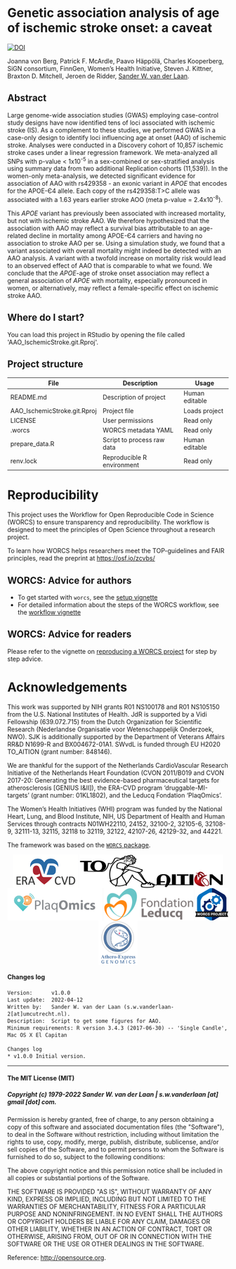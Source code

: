 # Genetic association analysis of age of ischemic stroke onset: a caveat
[![DOI](https://zenodo.org/badge/480746009.svg)](https://zenodo.org/badge/latestdoi/480746009)

<!-- Please add a brief introduction to explain what the project is about    -->

Joanna von Berg, Patrick F. McArdle, Paavo Häppölä, Charles Kooperberg, SiGN consortium, FinnGen, Women’s Health Initiative, Steven J. Kittner, Braxton D. Mitchell, Jeroen de Ridder, [Sander W. van der Laan](https://orcid.org/0000-0001-6888-1404).

## Abstract

Large genome-wide association studies (GWAS) employing case-control study designs have now identified tens of loci associated with ischemic stroke (IS). As a complement to these studies, we performed GWAS in a case-only design to identify loci influencing age at onset (AAO) of ischemic stroke. Analyses were conducted in a Discovery cohort of 10,857 ischemic stroke cases under a linear regression framework. We meta-analyzed all SNPs with p-value < 1x10<sup>-5</sup> in a sex-combined or sex-stratified analysis using summary data from two additional Replication cohorts (11,539)).  In the women-only meta-analysis, we detected significant evidence for association of AAO with rs429358 - an exonic variant in _APOE_ that encodes for the APOE-Є4 allele.  Each copy of the rs429358:T>C allele was associated with a 1.63 years earlier stroke AOO (meta p-value = 2.4x10<sup>-8</sup>). 

This _APOE_ variant has previously been associated with increased mortality, but not with ischemic stroke AAO. We therefore hypothesized that the association with AAO may reflect a survival bias attributable to an age-related decline in mortality among APOE-Є4 carriers and having no association to stroke AAO per se.  Using a simulation study, we found that a variant associated with overall mortality might indeed be detected with an AAO analysis. A variant with a twofold increase on mortality risk would lead to an observed effect of AAO that is comparable to what we found. We conclude that the _APOE_-age of stroke onset association may reflect a general association of _APOE_ with mortality, especially pronounced in women, or alternatively, may reflect a female-specific effect on ischemic stroke AAO.


## Where do I start?

You can load this project in RStudio by opening the file called 'AAO_IschemicStroke.git.Rproj'.

## Project structure

<!--  You can add rows to this table, using "|" to separate columns.         -->
File                         | Description                | Usage         
---------------------------- | -------------------------- | --------------
README.md                    | Description of project     | Human editable
AAO_IschemicStroke.git.Rproj | Project file               | Loads project 
LICENSE                      | User permissions           | Read only     
.worcs                       | WORCS metadata YAML        | Read only     
prepare_data.R               | Script to process raw data | Human editable
renv.lock                    | Reproducible R environment | Read only     

<!--  You can consider adding the following to this file:                    -->
<!--  * A citation reference for your project                                -->
<!--  * Contact information for questions/comments                           -->
<!--  * How people can offer to contribute to the project                    -->
<!--  * A contributor code of conduct, https://www.contributor-covenant.org/ -->

# Reproducibility

This project uses the Workflow for Open Reproducible Code in Science (WORCS) to
ensure transparency and reproducibility. The workflow is designed to meet the
principles of Open Science throughout a research project. 

To learn how WORCS helps researchers meet the TOP-guidelines and FAIR principles,
read the preprint at https://osf.io/zcvbs/

## WORCS: Advice for authors

* To get started with `worcs`, see the [setup vignette](https://cjvanlissa.github.io/worcs/articles/setup.html)
* For detailed information about the steps of the WORCS workflow, see the [workflow vignette](https://cjvanlissa.github.io/worcs/articles/workflow.html)

## WORCS: Advice for readers

Please refer to the vignette on [reproducing a WORCS project]() for step by step advice.
<!-- If your project deviates from the steps outlined in the vignette on     -->
<!-- reproducing a WORCS project, please provide your own advice for         -->
<!-- readers here.                                                           -->

# Acknowledgements

This work was supported by NIH grants R01 NS100178 and R01 NS105150 from the U.S. National Institutes of Health. JdR is supported by a Vidi Fellowship (639.072.715) from the Dutch Organization for Scientific Research (Nederlandse Organisatie voor Wetenschappelijk Onderzoek, NWO).  SJK is additionally supported by the Department of Veterans Affairs RR&D N1699-R and BX004672-01A1. SWvdL is funded through EU H2020 TO_AITION (grant number: 848146).

We are thankful for the support of the Netherlands CardioVascular Research Initiative of the Netherlands Heart Foundation (CVON 2011/B019 and CVON 2017-20: Generating the best evidence-based pharmaceutical targets for atherosclerosis [GENIUS I&II]), the ERA-CVD program ‘druggable-MI-targets’ (grant number: 01KL1802), and the Leducq Fondation ‘PlaqOmics’.

The Women’s Health Initiatives (WHI) program was funded by the National Heart, Lung, and Blood Institute, NIH, US Department of Health and Human Services through contracts N01WH22110, 24152, 32100-2, 32105-6, 32108-9, 32111-13, 32115, 32118 to 32119, 32122, 42107-26, 42129-32, and 44221.  


The framework was based on the [`WORCS` package](https://osf.io/zcvbs/).

<center>
<a href='https://www.era-cvd.eu'><img src='images/ERA_CVD_Logo_CMYK.png' align="center" height="75" /></a> <a href='https://www.to-aition.eu'><img src='images/to_aition.png' align="center" height="75" /></a> 
<a href='https://www.plaqomics.com'><img src='images/leducq-logo-large.png' align="center" height="75" /></a> <a href='https://www.fondationleducq.org'><img src='images/leducq-logo-small.png' align="center" height="75" /></a> 
<a href='https://osf.io/zcvbs/'><img src='images/worcs_icon.png' align="center" height="75" /></a> <a href='https://www.atheroexpress.nl'><img src='images/AE_Genomics_2010.png' align="center" height="100" /></a>
</center>

#### Changes log

    Version:      v1.0.0
    Last update:  2022-04-12
    Written by:   Sander W. van der Laan (s.w.vanderlaan-2[at]umcutrecht.nl).
    Description:  Script to get some figures for AAO.
    Minimum requirements: R version 3.4.3 (2017-06-30) -- 'Single Candle', Mac OS X El Capitan
    
    Changes log
    * v1.0.0 Initial version. 
    
    
--------------

#### The MIT License (MIT)
##### Copyright (c) 1979-2022 Sander W. van der Laan | s.w.vanderlaan [at] gmail [dot] com.

Permission is hereby granted, free of charge, to any person obtaining a copy of this software and associated documentation files (the "Software"), to deal in the Software without restriction, including without limitation the rights to use, copy, modify, merge, publish, distribute, sublicense, and/or sell copies of the Software, and to permit persons to whom the Software is furnished to do so, subject to the following conditions:   

The above copyright notice and this permission notice shall be included in all copies or substantial portions of the Software.

THE SOFTWARE IS PROVIDED "AS IS", WITHOUT WARRANTY OF ANY KIND, EXPRESS OR IMPLIED, INCLUDING BUT NOT LIMITED TO THE WARRANTIES OF MERCHANTABILITY, FITNESS FOR A PARTICULAR PURPOSE AND NONINFRINGEMENT. IN NO EVENT SHALL THE AUTHORS OR COPYRIGHT HOLDERS BE LIABLE FOR ANY CLAIM, DAMAGES OR OTHER LIABILITY, WHETHER IN AN ACTION OF CONTRACT, TORT OR OTHERWISE, ARISING FROM, OUT OF OR IN CONNECTION WITH THE SOFTWARE OR THE USE OR OTHER DEALINGS IN THE SOFTWARE.

Reference: http://opensource.org.
